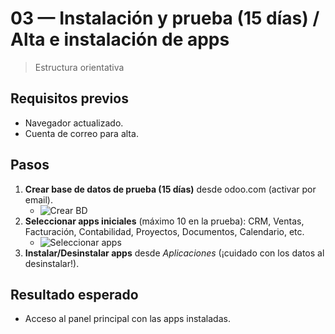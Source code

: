 # 03 — Instalación y prueba (15 días) / Alta e instalación de apps

> Estructura orientativa

## Requisitos previos
- Navegador actualizado.
- Cuenta de correo para alta.

## Pasos
1. **Crear base de datos de prueba (15 días)** desde odoo.com (activar por email).
   - ![Crear BD](/assets/img/03-instalacion/paso01_crear-bd.png "Crear base de datos")
2. **Seleccionar apps iniciales** (máximo 10 en la prueba): CRM, Ventas, Facturación, Contabilidad, Proyectos, Documentos, Calendario, etc.
   - ![Seleccionar apps](../assets/img/03-instalacion/paso02_seleccionar-apps.png "Seleccionar apps")
3. **Instalar/Desinstalar apps** desde *Aplicaciones* (¡cuidado con los datos al desinstalar!).

## Resultado esperado
- Acceso al panel principal con las apps instaladas.
